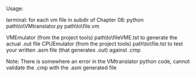 Usage:

terminal:
for each vm file in subdir of Chapter 08:
python path\to\VMtranslator.py path\to\file.vm

VMEmulator (from the project tools) path\to\fileVME.tst to generate the actual .out file
CPUEmulator (from the project tools) path\to\file.tst to test your written .asm file (that generates .out) against .cmp

Note:
There is somewhere an error in the VMtranslator python code, cannot validate the .cmp with the .asm generated file